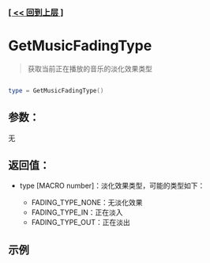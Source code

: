 ### [[ << 回到上层 ]](README.md)

# GetMusicFadingType

> 获取当前正在播放的音乐的淡化效果类型

```lua

type = GetMusicFadingType()

```

## 参数：

无

## 返回值：

+ type [MACRO number]：淡化效果类型，可能的类型如下：

    + FADING_TYPE_NONE：无淡化效果
    + FADING_TYPE_IN：正在淡入
    + FADING_TYPE_OUT：正在淡出
    
## 示例

```lua

```